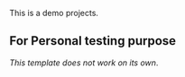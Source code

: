 This is a  demo projects.

## For Personal testing purpose

*This template does not work on its own*.  